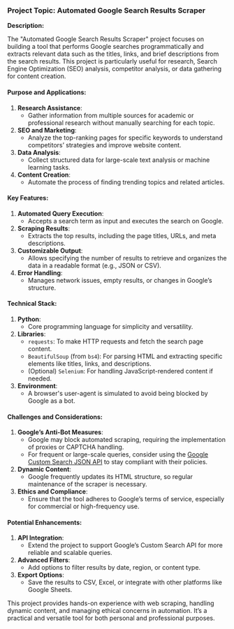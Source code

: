 ### **Project Topic: Automated Google Search Results Scraper**

**Description:**

The "Automated Google Search Results Scraper" project focuses on building a tool that performs Google searches programmatically and extracts relevant data such as the titles, links, and brief descriptions from the search results. This project is particularly useful for research, Search Engine Optimization (SEO) analysis, competitor analysis, or data gathering for content creation.

#### **Purpose and Applications:**
1. **Research Assistance**:
   - Gather information from multiple sources for academic or professional research without manually searching for each topic.
2. **SEO and Marketing**:
   - Analyze the top-ranking pages for specific keywords to understand competitors’ strategies and improve website content.
3. **Data Analysis**:
   - Collect structured data for large-scale text analysis or machine learning tasks.
4. **Content Creation**:
   - Automate the process of finding trending topics and related articles.

#### **Key Features:**
1. **Automated Query Execution**:
   - Accepts a search term as input and executes the search on Google.
2. **Scraping Results**:
   - Extracts the top results, including the page titles, URLs, and meta descriptions.
3. **Customizable Output**:
   - Allows specifying the number of results to retrieve and organizes the data in a readable format (e.g., JSON or CSV).
4. **Error Handling**:
   - Manages network issues, empty results, or changes in Google’s structure.

#### **Technical Stack:**
1. **Python**: 
   - Core programming language for simplicity and versatility.
2. **Libraries**:
   - `requests`: To make HTTP requests and fetch the search page content.
   - `BeautifulSoup` (from `bs4`): For parsing HTML and extracting specific elements like titles, links, and descriptions.
   - (Optional) `Selenium`: For handling JavaScript-rendered content if needed.
3. **Environment**:
   - A browser's user-agent is simulated to avoid being blocked by Google as a bot.

#### **Challenges and Considerations**:
1. **Google’s Anti-Bot Measures**:
   - Google may block automated scraping, requiring the implementation of proxies or CAPTCHA handling.
   - For frequent or large-scale queries, consider using the [Google Custom Search JSON API](https://developers.google.com/custom-search/v1/overview) to stay compliant with their policies.
2. **Dynamic Content**:
   - Google frequently updates its HTML structure, so regular maintenance of the scraper is necessary.
3. **Ethics and Compliance**:
   - Ensure that the tool adheres to Google’s terms of service, especially for commercial or high-frequency use.

#### **Potential Enhancements:**
1. **API Integration**:
   - Extend the project to support Google’s Custom Search API for more reliable and scalable queries.
2. **Advanced Filters**:
   - Add options to filter results by date, region, or content type.
3. **Export Options**:
   - Save the results to CSV, Excel, or integrate with other platforms like Google Sheets.

This project provides hands-on experience with web scraping, handling dynamic content, and managing ethical concerns in automation. It’s a practical and versatile tool for both personal and professional purposes.
